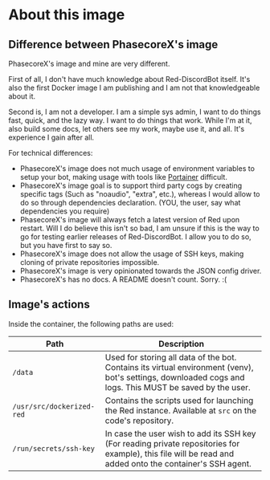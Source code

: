 # About this image

## Difference between PhasecoreX's image

PhasecoreX's image and mine are very different.

First of all, I don't have much knowledge about Red-DiscordBot itself. It's also the first Docker image I am publishing and I am not that knowledgeable about it.

Second is, I am not a developer. I am a simple sys admin, I want to do things fast, quick, and the lazy way. I want to do things that work. While I'm at it, also build some docs, let others see my work, maybe use it, and all. It's experience I gain after all.

For technical differences:

- PhasecoreX's image does not much usage of environment variables to setup your bot, making usage with tools like [Portainer](https://www.portainer.io/) difficult.
- PhasecoreX's image goal is to support third party cogs by creating specific tags (Such as "noaudio", "extra", etc.), whereas I would allow to do so through dependencies declaration. (YOU, the user, say what dependencies you require)
- PhasecoreX's image will always fetch a latest version of Red upon restart. Will I do believe this isn't so bad, I am unsure if this is the way to go for testing earlier releases of Red-DiscordBot. I allow you to do so, but you have first to say so.
- PhasecoreX's image does not allow the usage of SSH keys, making cloning of private repositories impossible.
- PhasecoreX's image is very opinionated towards the JSON config driver.
- PhasecoreX's has no docs. A README doesn't count. Sorry. :(

## Image's actions

Inside the container, the following paths are used:

| Path | Description |
| ---- | ----------- |
| `/data` | Used for storing all data of the bot. Contains its virtual environment (venv), bot's settings, downloaded cogs and logs. This MUST be saved by the user. |
| `/usr/src/dockerized-red` | Contains the scripts used for launching the Red instance. Available at `src` on the code's repository. |
| `/run/secrets/ssh-key` | In case the user wish to add its SSH key (For reading private repositories for example), this file will be read and added onto the container's SSH agent. |
